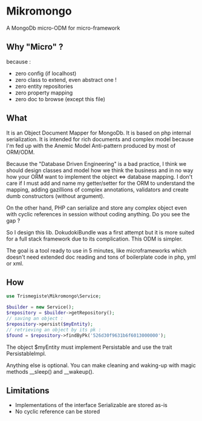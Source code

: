 # Mikromongo

A MongoDb micro-ODM for micro-framework

## Why "Micro" ?

because :

 * zero config (if localhost)
 * zero class to extend, even abstract one !
 * zero entity repositories
 * zero property mapping
 * zero doc to browse (except this file)

## What

It is an Object Document Mapper for MongoDb. It is based on php internal serialization.
It is intended for rich documents and complex model because I'm fed up with the Anemic
Model Anti-pattern produced by most of ORM/ODM.

Because the "Database Driven Engineering" is a bad practice, I think we should
design classes and model how we think the business and in no way how your ORM want 
to implement the object <=> database mapping. I don't care if I must add and 
name my getter/setter for the ORM to understand the mapping, adding gazillions 
of complex annotations, validators and create dumb constructors (without argument). 

On the other
hand, PHP can serialize and store any complex object even with cyclic references 
in session without coding anything. Do you see the gap ?

So I design this lib. DokudokiBundle was a first attempt but it is more suited
for a full stack framework due to its complication. This ODM is simpler.

The goal is a tool ready to use in 5 minutes, like microframeworks 
which doesn't need extended doc reading and tons of boilerplate code in
php, yml or xml.

## How

```php
use Trismegiste\Mikromongo\Service;

$builder = new Service();
$repository = $builder->getRepository();
// saving an object :
$repository->persist($myEntity);
// retrieving an object by its pk :
$found = $repository->findByPk('526d30f9631b6f6013000000');
```

The object $myEntity must implement Persistable and use the trait PersistableImpl.

Anything else is optional. You can make cleaning and waking-up with magic methods
__sleep() and __wakeup().

## Limitations

 * Implementations of the interface Serializable are stored as-is
 * No cyclic reference can be stored
